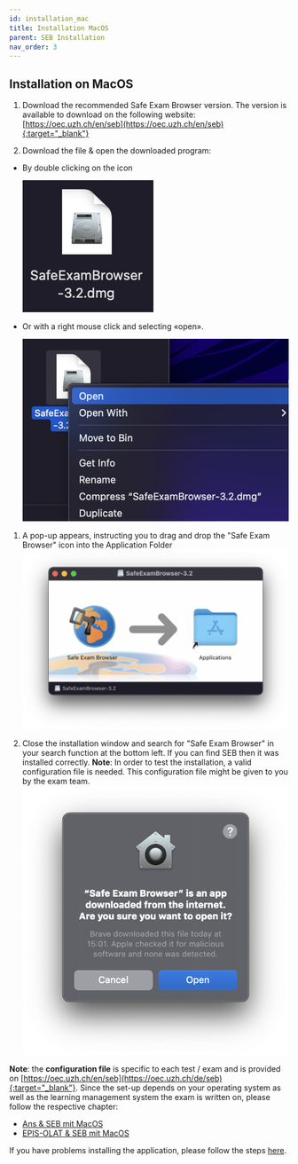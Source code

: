 ```yaml
---
id: installation_mac
title: Installation MacOS
parent: SEB Installation
nav_order: 3
---
```


## Installation on MacOS

1. Download the recommended Safe Exam Browser version. The version is available to download on the following website: [https://oec.uzh.ch/en/seb](https://oec.uzh.ch/en/seb){:target="_blank"}

1. Download the file & open the downloaded program:
* By double clicking on the icon

    [![MacOS-Download-2_1](assets/pictures/installation_mac/download-macos-step2_1.png)](assets/pictures/installation_mac/download-macos-step2_1.png)

* Or with a right mouse click and selecting «open».

    [![MacOS-Download-2_2](assets/pictures/installation_mac/download-macos-step2_2.png)](assets/pictures/installation_mac/download-macos-step2_2.png)

1. A pop-up appears, instructing you to drag and drop the "Safe Exam Browser" icon into the Application Folder 
[![MacOS-Download-3](assets/pictures/installation_mac/download-macos-step3.png)](assets/pictures/installation_mac/download-macos-step3.png)

1. Close the installation window and search for "Safe Exam Browser" in your search function at the bottom left. If you can find SEB then it was installed correctly. **Note**: In order to test the installation, a valid configuration file is needed. This configuration file might be given to you by the exam team.
[![MacOS-Download-4](assets/pictures/installation_mac/download-macos-step4.png)](assets/pictures/installation_mac/download-macos-step4.png)

**Note**: the **configuration file** is specific to each test / exam and is provided on [https://oec.uzh.ch/en/seb](https://oec.uzh.ch/de/seb){:target="_blank"}. Since the set-up depends on your operating system as well as the learning management system the exam is written on, please follow the respective chapter:

* [Ans & SEB mit MacOS](exam_seb_ans_mac)
* [EPIS-OLAT & SEB mit MacOS](exam_seb_epis_mac)

If you have problems installing the application, please follow the steps [here](installation_problems).


